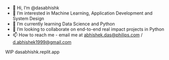 - 👋 Hi, I’m @dasabhishk
- 👀 I’m interested in Machine Learning, Application Development and System Design
- 🌱 I’m currently learning Data Science and Python
- 💞️ I’m looking to collaborate on end-to-end real impact projects in Python
- 📫 How to reach me - email me at abhishek.das@philips.com / d.abhishek1999@gmail.com

WIP dasabhishk.replit.app
<!---
dasabhishk/dasabhishk is a ✨ special ✨ repository because its `README.md` (this file) appears on your GitHub profile.
You can click the Preview link to take a look at your changes.
--->
